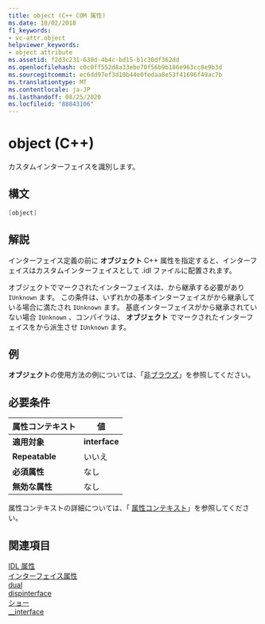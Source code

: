 ```yaml
---
title: object (C++ COM 属性)
ms.date: 10/02/2018
f1_keywords:
- vc-attr.object
helpviewer_keywords:
- object attribute
ms.assetid: f2d3c231-630d-4b4c-bd15-b1c30df362dd
ms.openlocfilehash: c0c0ff552d8a33ebe70f56b9b186e963cc8e9b3d
ms.sourcegitcommit: ec6dd97ef3d10b44e0fedaa8e53f41696f49ac7b
ms.translationtype: MT
ms.contentlocale: ja-JP
ms.lasthandoff: 08/25/2020
ms.locfileid: "88843106"
---
```

# <a name="object-c"></a>object (C++)

カスタムインターフェイスを識別します。

## <a name="syntax"></a>構文

```cpp
[object]
```

## <a name="remarks"></a>解説

インターフェイス定義の前に **オブジェクト** C++ 属性を指定すると、インターフェイスはカスタムインターフェイスとして .idl ファイルに配置されます。

オブジェクトでマークされたインターフェイスは、から継承する必要があり `IUnknown` ます。 この条件は、いずれかの基本インターフェイスがから継承している場合に満たされ `IUnknown` ます。 基底インターフェイスがから継承されていない場合 `IUnknown` 、コンパイラは、 **オブジェクト** でマークされたインターフェイスをから派生させ `IUnknown` ます。

## <a name="example"></a>例

**オブジェクト**の使用方法の例については、「[非ブラウズ](nonbrowsable.md)」を参照してください。

## <a name="requirements"></a>必要条件

| 属性コンテキスト | 値 |
|-|-|
|**適用対象**|**interface**|
|**Repeatable**|いいえ|
|**必須属性**|なし|
|**無効な属性**|なし|

属性コンテキストの詳細については、「 [属性コンテキスト](cpp-attributes-com-net.md#contexts)」を参照してください。

## <a name="see-also"></a>関連項目

[IDL 属性](idl-attributes.md)<br/>
[インターフェイス属性](interface-attributes.md)<br/>
[dual](dual.md)<br/>
[dispinterface](dispinterface.md)<br/>
[ショー](custom-cpp.md)<br/>
[__interface](../../cpp/interface.md)
